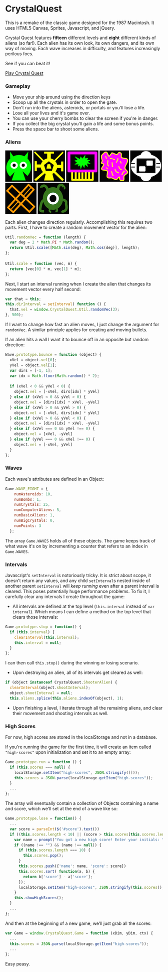 # CrystalQuest
This is a remake of the classic game designed for the 1987 Macintosh. It uses HTML5 Canvas, Sprites, Javascript, and jQuery.

Crystal Quest features **fifteen** different levels and **eight** different kinds of aliens (so far!). Each alien has its own look, its own dangers, and its own way of moving. Each wave increases in difficulty, and features increasingly perilous foes.

See if you can beat it!

[Play Crystal Quest](https://haleymt.github.io/CrystalQuest)

### Gameplay
* Move your ship around using the direction keys
* Scoop up all the crystals in order to open the gate.
* Don't run into the aliens, asteroids, or portals or you'll lose a life.
* Lose all your lives and it's game over.
* You can use your cherry bombs to clear the screen if you're in danger.
* If you collect the big crystal you'll gain a life and some bonus points.
* Press the space bar to shoot some aliens.

### Aliens

![Basic Alien](img/rm_basic_alien.png)
![Shooter Alien](img/rm_shooter_alien.png)
![Computer Alien](img/rm_computer_alien.png)
![Blob Alien](img/rm_blob_alien.png)
![Computer Shooter Alien](img/rm_cs_alien.png)
![X Shooter Alien](img/rm_x_alien.png)
![Four Leg Alien](img/rm_four_leg_alien.png)

Each alien changes direction regularly. Accomplishing this requires two parts. First, I have to create a random movement vector for the alien:
```javascript
Util.randomVec = function (length) {
  var deg = 2 * Math.PI * Math.random();
  return Util.scale([Math.sin(deg), Math.cos(deg)], length);
};

Util.scale = function (vec, m) {
  return [vec[0] * m, vec[1] * m];
};
```
Next, I start an interval running when I create the alien that changes its movement vector every half second:

```javascript
var that = this;
this.dirInterval = setInterval( function () {
  that.vel = window.CrystalQuest.Util.randomVec(3);
}, 500);
```
If I want to change how fast an alien moves, I just change the argument for `randomVec`. A similar principle applies for creating and moving bullets.

If an alien hits a wall I want it to bounce off in an opposite but random direction:
```javascript
Wave.prototype.bounce = function (object) {
  xVel = object.vel[0];
  yVel = object.vel[1];
  var dirs = [-1, 1];
  var idx = Math.floor(Math.random() * 2);

  if (xVel < 0 && yVel < 0) {
    object.vel = [-xVel, dirs[idx] * yVel]
  } else if (xVel < 0 && yVel > 0) {
    object.vel = [dirs[idx] * xVel, -yVel]
  } else if (xVel > 0 && yVel > 0) {
    object.vel = [-xVel, dirs[idx] * yVel]
  } else if (xVel > 0 && yVel < 0) {
    object.vel = [dirs[idx] * xVel, -yVel]
  } else if (xVel === 0 && yVel !== 0) {
    object.vel = [xVel, -yVel]
  } else if (yVel === 0 && xVel !== 0) {
    object.vel = [-xVel, yVel]
  }
};
```
### Waves
Each wave's attributes are defined in an Object:

```javascript
Game.WAVE_EIGHT = {
    numAsteroids: 10,
    numBombs: 1,
    numCrystals: 25,
    numComputerAliens: 5,
    numBasicAliens: 1,
    numBigCrystals: 0,
    numPoints: 3
  };
```
The array `Game.WAVES` holds all of these objects. The game keeps track of what wave it's on by incrementing a counter that refers to an index in `Game.WAVES`.

### Intervals
Javascript's `setInterval` is notoriously tricky. It is strict about scope, it doesn't return any values, and any child `setInterval`s nested inside of another parent `setInterval` will *keep running* even after a parent interval is cleared. This poses potentially huge performance problems. To fix it, I carefully clear any intervals I create throughout the game:

* All intervals are defined at the top level (`this.interval` instead of `var interval`). Which means I can define a method on the top level that clears those intervals:
```javascript
Game.prototype.stop = function() {
  if (this.interval) {
    clearInterval(this.interval);
    this.interval = null;
  }
};
```
I can then call `this.stop()` during the winning or losing scenario.
* Upon destroying an alien, all of its intervals get cleared as well:
```javascript
if (object instanceof CrystalQuest.ShooterAlien) {
  clearInterval(object.shootInterval);
  object.shootInterval = null;
  this.aliens.splice(this.aliens.indexOf(object), 1);
```
* Upon finishing a level, I iterate through all the remaining aliens, and clear their movement and shooting intervals as well.

### High Scores
For now, high scores are stored in the localStorage and not in a database.

If you're running the game for the first time, it will create an item called `"high-scores"` upon initialization and set it to an empty array:
```javascript
Game.prototype.run = function () {
  if (this.scores === null) {
    localStorage.setItem("high-scores", JSON.stringify([]));
    this.scores = JSON.parse(localStorage.getItem("high-scores"));
  }
  ...
};
```
The array will eventually contain a collection of Objects containing a name and score, which we'll set at the end of a wave like so:
```javascript
Game.prototype.lose = function() {
  ...
  var score = parseInt($('#score').text())
  if ((this.scores.length < 10) || (score > this.scores[this.scores.length - 1]['score'])) {
    var name = prompt("You got a new high score! Enter your initials: ");
    if ((name !== "") && (name !== null)) {
      if (this.scores.length === 10) {
        this.scores.pop();
      }
      this.scores.push({'name': name, 'score': score})
      this.scores.sort( function(a, b) {
        return b['score'] - a['score'];
      });
      localStorage.setItem("high-scores", JSON.stringify(this.scores));
    }
    this.showHighScores();
  }
  ...
};
```
And then at the beginning of a new game, we'll just grab all the scores:
```javascript
var Game = window.CrystalQuest.Game = function (xDim, yDim, ctx) {
  ...
  this.scores = JSON.parse(localStorage.getItem("high-scores"));
  ...
};
```
Easy peasy.
